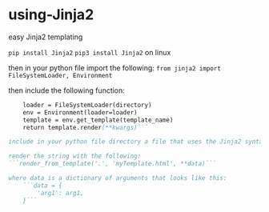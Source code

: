 # using-Jinja2
easy Jinja2 templating

```pip install Jinja2```
```pip3 install Jinja2``` on linux

then in your python file import the following:
```from jinja2 import FileSystemLoader, Environment```

then include the following function:
```def render_from_template(directory, template_name, **kwargs):
    loader = FileSystemLoader(directory)
    env = Environment(loader=loader)
    template = env.get_template(template_name)
    return template.render(**kwargs)```

include in your python file directory a file that uses the Jinja2 syntax, can be an html file for simplicity (e.g. myTemplate.html)

render the string with the following:
```render_from_template('.', 'myTemplate.html', **data)```

where data is a dictionary of arguments that looks like this:
    ```data = {
        'arg1': arg1,
    }```

